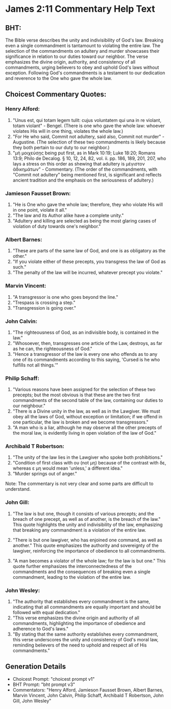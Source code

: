 # James 2:11 Commentary Help Text

## BHT:
The Bible verse describes the unity and indivisibility of God's law. Breaking even a single commandment is tantamount to violating the entire law. The selection of the commandments on adultery and murder showcases their significance in relation to our duties toward our neighbor. The verse emphasizes the divine origin, authority, and consistency of all commandments, urging believers to obey and uphold God's laws without exception. Following God's commandments is a testament to our dedication and reverence to the One who gave the whole law.

## Choicest Commentary Quotes:
### Henry Alford:
1. "Unus est, qui totam legem tulit: cujus voluntatem qui una in re violant, totam violant" - Bengel. (There is one who gave the whole law: whoever violates His will in one thing, violates the whole law.)
2. "For He who said, Commit not adultery, said also, Commit not murder" - Augustine. (The selection of these two commandments is likely because they both pertain to our duty to our neighbor.)
3. "μὴ μοιχεύσῃς being put first, as in Mark 10:19; Luke 18:20; Romans 13:9; Philo de Decalog. § 10, 12, 24, 82, vol. ii. pp. 186, 189, 201, 207, who lays a stress on this order as shewing that adultery is μέγιστον ἀδικημάτων" - Commentary. (The order of the commandments, with "Commit not adultery" being mentioned first, is significant and reflects ancient tradition and the emphasis on the seriousness of adultery.)

### Jamieson Fausset Brown:
1. "He is One who gave the whole law; therefore, they who violate His will in one point, violate it all." 
2. "The law and its Author alike have a complete unity." 
3. "Adultery and killing are selected as being the most glaring cases of violation of duty towards one's neighbor."

### Albert Barnes:
1. "These are parts of the same law of God, and one is as obligatory as the other."
2. "If you violate either of these precepts, you transgress the law of God as such."
3. "The penalty of the law will be incurred, whatever precept you violate."

### Marvin Vincent:
1. "A transgressor is one who goes beyond the line."
2. "Trespass is crossing a step."
3. "Transgression is going over."

### John Calvin:
1. "The righteousness of God, as an indivisible body, is contained in the law."
2. "Whosoever, then, transgresses one article of the Law, destroys, as far as he can, the righteousness of God."
3. "Hence a transgressor of the law is every one who offends as to any one of its commandments according to this saying, 'Cursed is he who fulfills not all things.'"

### Philip Schaff:
1. "Various reasons have been assigned for the selection of these two precepts; but the most obvious is that these are the two first commandments of the second table of the law, containing our duties to our neighbour." 
2. "There is a Divine unity in the law, as well as in the Lawgiver. We must obey all the laws of God, without exception or limitation; if we offend in one particular, the law is broken and we become transgressors."
3. "A man who is a liar, although he may observe all the other precepts of the moral law, is evidently living in open violation of the law of God."

### Archibald T Robertson:
1. "The unity of the law lies in the Lawgiver who spoke both prohibitions." 
2. "Condition of first class with ου (not μη) because of the contrast with δε, whereas ε μη would mean 'unless,' a different idea."
3. "Murder springs out of anger."

Note: The commentary is not very clear and some parts are difficult to understand.

### John Gill:
1. "The law is but one, though it consists of various precepts; and the breach of one precept, as well as of another, is the breach of the law." This quote highlights the unity and indivisibility of the law, emphasizing that breaking any commandment is a violation of the entire law.

2. "There is but one lawgiver, who has enjoined one command, as well as another." This quote emphasizes the authority and sovereignty of the lawgiver, reinforcing the importance of obedience to all commandments.

3. "A man becomes a violator of the whole law; for the law is but one." This quote further emphasizes the interconnectedness of the commandments and the consequences of breaking even a single commandment, leading to the violation of the entire law.

### John Wesley:
1. "The authority that establishes every commandment is the same, indicating that all commandments are equally important and should be followed with equal dedication."
2. "This verse emphasizes the divine origin and authority of all commandments, highlighting the importance of obedience and adherence to God's laws."
3. "By stating that the same authority establishes every commandment, this verse underscores the unity and consistency of God's moral law, reminding believers of the need to uphold and respect all of His commandments."


## Generation Details
- Choicest Prompt: "choicest prompt v1"
- BHT Prompt: "bht prompt v3"
- Commentators: "Henry Alford, Jamieson Fausset Brown, Albert Barnes, Marvin Vincent, John Calvin, Philip Schaff, Archibald T Robertson, John Gill, John Wesley"
